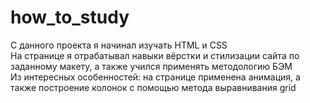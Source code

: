 # how_to_study
С данного проекта я начинал изучать HTML и CSS  
На странице я отрабатывал навыки вёрстки и стилизации сайта по заданному макету, а также учился применять методологию БЭМ  
Из интересных особенностей: на странице применена анимация, а также построение колонок с помощью метода выравнивания grid
